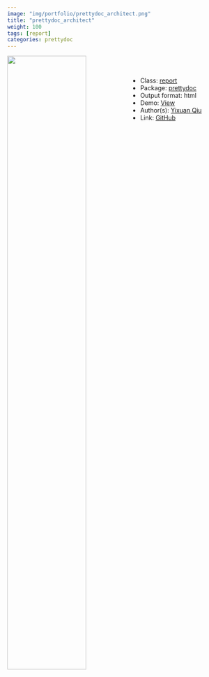 ```yaml
---
image: "img/portfolio/prettydoc_architect.png"
title: "prettydoc_architect"
weight: 100
tags: [report]
categories: prettydoc
---
```




<!--more-->

<p><a href="../../img/portfolio/prettydoc_architect.png"><img class = "jf-image-shadow" src="../../img/portfolio/prettydoc_architect.png" width="60%"  align="left"></a></p>

<br><br>

- Class: [report](../../tags/report)
- Package: [prettydoc](prettydoc)
- Output format: html
- Demo: [View](https://prettydoc.statr.me/architect.html)
- Author(s): [Yixuan Qiu](https://statr.me/)
- Link: [GitHub](https://github.com/yixuan/prettydoc)


